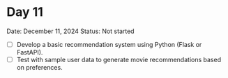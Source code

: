 # Day 11

Date: December 11, 2024
Status: Not started

- [ ]  Develop a basic recommendation system using Python (Flask or FastAPI).
- [ ]  Test with sample user data to generate movie recommendations based on preferences.